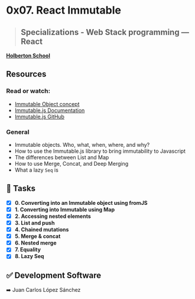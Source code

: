# 0x07. React Immutable
> ## Specializations - Web Stack programming ― React  
**[Holberton School](https://www.holbertonschool.com/)**

## Resources
### Read or watch:
* [Immutable Object concept](https://en.wikipedia.org/wiki/Immutable_object)
* [Immutable.js Documentation](https://immutable-js.github.io/immutable-js/docs/#/)
* [Immutable.js GitHub](https://github.com/immutable-js/immutable-js)

### General
* Immutable objects. Who, what, when, where, and why?
* How to use the Immutable.js library to bring immutability to Javascript
* The differences between List and Map
* How to use Merge, Concat, and Deep Merging
* What a lazy ```Seq``` is

## :bookmark_tabs: Tasks
* [x] **0. Converting into an Immutable object using fromJS**
* [x] **1. Converting into Immutable using Map**
* [x] **2. Accessing nested elements**
* [x] **3. List and push**
* [x] **4. Chained mutations**
* [x] **5. Merge & concat**
* [x] **6. Nested merge**
* [x] **7. Equality**
* [x] **8. Lazy Seq**

## :white_check_mark: Development Software
:arrow_right: Juan Carlos López Sánchez
